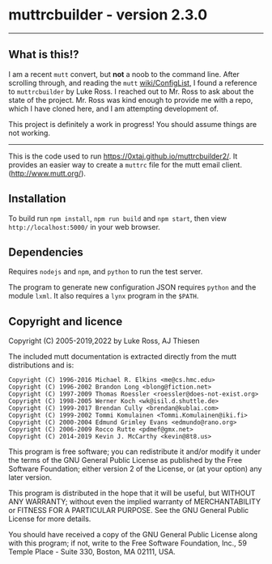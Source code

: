 # muttrcbuilder - version 2.3.0
---

## What is this!?

I am a recent `mutt` convert, but **not** a noob to the command line. After scrolling through, and reading the `mutt`
[wiki/ConfigList](https://gitlab.com/muttmua/mutt/-/wikis/ConfigList), I found a reference to `muttrcbuilder` by Luke
Ross. I reached out to Mr. Ross to ask about the state of the project. Mr. Ross was kind enough to provide me with a
repo, which I have cloned here, and I am attempting development of.

This project is definitely a work in progress! You should assume things are not working.

---
This is the code used to run <https://0xtaj.github.io/muttrcbuilder2/>. It provides an easier way to create a `muttrc` file
for the mutt email client.
(<http://www.mutt.org/>).

## Installation

To build run `npm install`, `npm run build` and `npm start`, then view
`http://localhost:5000/` in your web browser.

## Dependencies

Requires `nodejs` and `npm`, and `python` to run the test server.

The program to generate new configuration JSON requires `python` and the
module `lxml`.  It also requires a `lynx` program in the `$PATH`.

## Copyright and licence

Copyright (C) 2005-2019,2022 by Luke Ross, AJ Thiesen

The included mutt documentation is extracted directly from the mutt distributions and is:

    Copyright (C) 1996-2016 Michael R. Elkins <me@cs.hmc.edu>
    Copyright (C) 1996-2002 Brandon Long <blong@fiction.net>
    Copyright (C) 1997-2009 Thomas Roessler <roessler@does-not-exist.org>
    Copyright (C) 1998-2005 Werner Koch <wk@isil.d.shuttle.de>
    Copyright (C) 1999-2017 Brendan Cully <brendan@kublai.com>
    Copyright (C) 1999-2002 Tommi Komulainen <Tommi.Komulainen@iki.fi>
    Copyright (C) 2000-2004 Edmund Grimley Evans <edmundo@rano.org>
    Copyright (C) 2006-2009 Rocco Rutte <pdmef@gmx.net>
    Copyright (C) 2014-2019 Kevin J. McCarthy <kevin@8t8.us>

This program is free software; you can redistribute it and/or modify
it under the terms of the GNU General Public License as published by
the Free Software Foundation; either version 2 of the License, or
(at your option) any later version.

This program is distributed in the hope that it will be useful,
but WITHOUT ANY WARRANTY; without even the implied warranty of
MERCHANTABILITY or FITNESS FOR A PARTICULAR PURPOSE.  See the
GNU General Public License for more details.

You should have received a copy of the GNU General Public License
along with this program; if not, write to the Free Software
Foundation, Inc., 59 Temple Place - Suite 330, Boston, MA  02111, USA.
